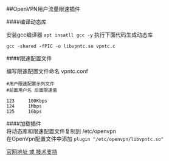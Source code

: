 ##OpenVPN用户流量限速插件

####编译动态库  

安装gcc编译器 ```apt insatll gcc -y```
执行下面代码生成动态库  
```
gcc -shared -fPIC -o libvpntc.so vpntc.c
```

####限速配置文件  

编写限速配置文件命名 vpntc.conf  
```
#用户限速配置示列文件
#前面用户名 后面限速值 

123		100Kbps
124		1Mbps
125		1Gbps
```
####加载插件  
将动态库和限速配置文件复制到 /etc/openvpn  
在OpenVpn配置文件中添加 
```plugin "/etc/openvpn/libvpntc.so"```   

[官网地址 或 技术支持](http://vpn.bincs.cn)  
